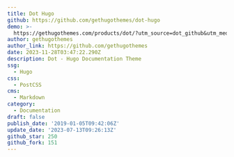 ```yaml
---
title: Dot Hugo
github: https://github.com/gethugothemes/dot-hugo
demo: >-
  https://gethugothemes.com/products/dot/?utm_source=dot_github&utm_medium=referral&utm_campaign=github_theme_about
author: gethugothemes
author_link: https://github.com/gethugothemes
date: 2023-11-28T03:47:22.290Z
description: Dot - Hugo Documentation Theme
ssg:
  - Hugo
css:
  - PostCSS
cms:
  - Markdown
category:
  - Documentation
draft: false
publish_date: '2019-01-05T09:42:06Z'
update_date: '2023-07-13T09:26:13Z'
github_star: 250
github_fork: 151
---
```

